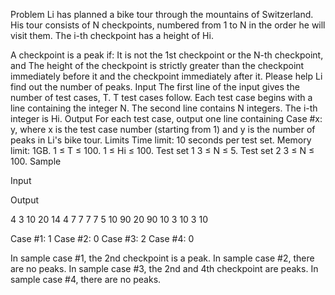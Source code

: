 Problem
Li has planned a bike tour through the mountains of Switzerland. His tour consists of N checkpoints, numbered from 1 to N in the order he will visit them. The i-th checkpoint has a height of Hi.

A checkpoint is a peak if:
It is not the 1st checkpoint or the N-th checkpoint, and
The height of the checkpoint is strictly greater than the checkpoint immediately before it and the checkpoint immediately after it.
Please help Li find out the number of peaks.
Input
The first line of the input gives the number of test cases, T. T test cases follow. Each test case begins with a line containing the integer N. The second line contains N integers. The i-th integer is Hi.
Output
For each test case, output one line containing Case #x: y, where x is the test case number (starting from 1) and y is the number of peaks in Li's bike tour.
Limits
Time limit: 10 seconds per test set.
Memory limit: 1GB.
1 ≤ T ≤ 100.
1 ≤ Hi ≤ 100.
Test set 1
3 ≤ N ≤ 5.
Test set 2
3 ≤ N ≤ 100.
Sample

Input 
 	
Output 
 
4
3
10 20 14
4
7 7 7 7
5
10 90 20 90 10
3
10 3 10

  
Case #1: 1
Case #2: 0
Case #3: 2
Case #4: 0

  
In sample case #1, the 2nd checkpoint is a peak.
In sample case #2, there are no peaks.
In sample case #3, the 2nd and 4th checkpoint are peaks.
In sample case #4, there are no peaks.
